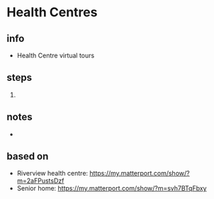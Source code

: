 # Health Centres  

## info  
* Health Centre virtual tours

## steps  
1. 

## notes  
*  

## based on  
*  Riverview health centre: https://my.matterport.com/show/?m=2aFPustsDzf
*  Senior home: https://my.matterport.com/show/?m=svh7BTqFbxy

